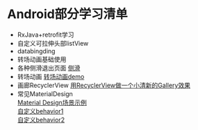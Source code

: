 # Android部分学习清单
- RxJava+retrofit学习
- 自定义可拉伸头部listView
- databingding
- 转场动画基础使用
- 各种侧滑退出页面 [侧滑](https://github.com/liuguangqiang/SwipeBack)
- 转场动画 [转场动画demo](https://github.com/lgvalle/Material-Animations)
- 画廊RecyclerView [用RecyclerView做一个小清新的Gallery效果](https://github.com/ryanlijianchang/Recyclerview-Gallery)
- 常见MaterialDesign  
[Material Design场景示例](https://github.com/pinguo-zhouwei/MaterialDesignSamples)  
[自定义behavior1](https://www.jianshu.com/p/b987fad8fcb4)
<br/>[自定义behavior2](https://www.jianshu.com/p/c174edcce58d)</br>
